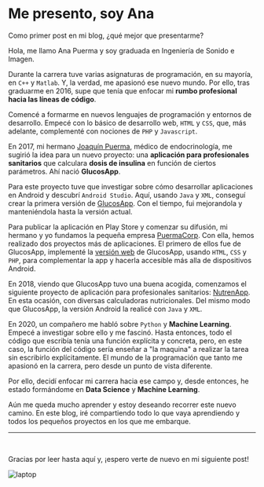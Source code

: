 
# Me presento, soy Ana

Como primer post en mi blog, ¿qué mejor que presentarme?

Hola, me llamo Ana Puerma y soy graduada en Ingeniería de Sonido e Imagen. 

Durante la carrera tuve varias asignaturas de programación, en su mayoría, en `C++` y `Matlab`. Y, la verdad, me apasionó ese nuevo mundo. Por ello, tras graduarme en 2016, supe que tenía que enfocar mi **rumbo profesional hacia las líneas de código**. 

Comencé a formarme en nuevos lenguajes de programación y entornos de desarrollo. Empecé con lo básico de desarrollo web, `HTML` y `CSS`, que,  más adelante, complementé con nociones de `PHP` y `Javascript`.

En 2017, mi hermano [Joaquín Puerma](joaquinpuermaendocrino.com), médico de endocrinología, me sugirió la idea para un nuevo proyecto: una **aplicación para profesionales sanitarios** que calculara **dosis de insulina** en función de ciertos parámetros. Ahí nació **GlucosApp**. 

Para este proyecto tuve que investigar sobre cómo desarrollar aplicaciones en Android y descubrí `Android Studio`. Aquí, usando `Java` y `XML`, conseguí crear la primera versión de [GlucosApp](https://play.google.com/store/apps/details?id=glucosapp.glucosapp). Con el tiempo, fui mejorandola y manteniéndola hasta la versión actual.

Para publicar la aplicación en Play Store y comenzar su difusión, mi hermano y yo fundamos la pequeña empresa [PuermaCorp](http://puermacorp.es). Con ella, hemos realizado dos proyectos más de aplicaciones. El primero de ellos fue  de GlucosApp, implementé la [versión web](http://glucosapp.com) de GlucosApp, usando `HTML`, `CSS` y `PHP`, para complementar la app y hacerla accesible más alla de dispositivos Android.

En 2018, viendo que GlucosApp tuvo una buena acogida, comenzamos el siguiente proyecto de aplicación para profesionales sanitarios: [NutrenApp](https://play.google.com/store/apps/details?id=puermacorp.nutrenapp&hl=es_419&gl=US). En esta ocasión, con diversas calculadoras nutricionales. Del mismo modo que GlucosApp, la versión Android la realicé con `Java` y `XML`. 

En 2020, un compañero me habló sobre `Python` y **Machine Learning**. Empecé a investigar sobre ello y me fascinó. Hasta entonces, todo el código que escribía tenía una función explícita y concreta, pero, en este caso, la función del código sería enseñar a "la maquina" a realizar la tarea sin escribirlo explícitamente. El mundo de la programación que tanto me apasionó en la carrera, pero desde un punto de vista diferente.

Por ello, decidí enfocar mi carrera hacia ese campo y, desde entonces, he estado formándome en **Data Science** y **Machine Learning**.

Aún me queda mucho aprender y estoy deseando recorrer este nuevo camino. En este blog, iré compartiendo todo lo que vaya aprendiendo y todos los pequeños proyectos en los que me embarque.

---
<br/>

Gracias por leer hasta aquí y, ¡espero verte de nuevo en mi siguiente post!

![laptop](/images/laptop-notebook.jpeg)
